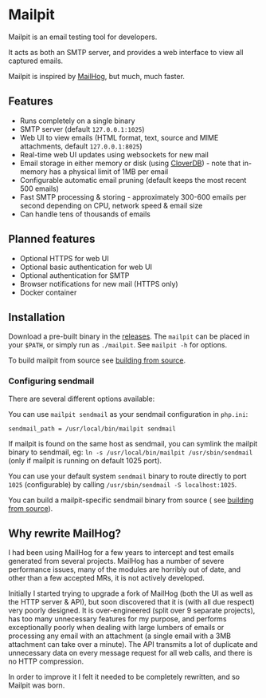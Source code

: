 # Mailpit

Mailpit is an email testing tool for developers.

It acts as both an SMTP server, and provides a web interface to view all captured emails.

Mailpit is inspired by [MailHog](#why-rewrite-mailhog), but much, much faster.


## Features

- Runs completely on a single binary
- SMTP server (default `127.0.0.1:1025`)
- Web UI to view emails (HTML format, text, source and MIME attachments, default `127.0.0.1:8025`)
- Real-time web UI updates using websockets for new mail
- Email storage in either memory or disk (using [CloverDB](https://github.com/ostafen/clover)) - note that in-memory has a physical limit of 1MB per email
- Configurable automatic email pruning (default keeps the most recent 500 emails)
- Fast SMTP processing & storing - approximately 300-600 emails per second depending on CPU, network speed & email size
- Can handle tens of thousands of emails


## Planned features

- Optional HTTPS for web UI
- Optional basic authentication for web UI
- Optional authentication for SMTP
- Browser notifications for new mail (HTTPS only)
- Docker container


## Installation

Download a pre-built binary in the [releases](https://github.com/axllent/mailpit/releases/latest). The `mailpit` can be placed in your `$PATH`, or simply run as `./mailpit`. See `mailpit -h` for options.

To build mailpit from source see [building from source](README-BUILDING.md).


### Configuring sendmail

There are several different options available:

You can use `mailpit sendmail` as your sendmail configuration in `php.ini`:
```
sendmail_path = /usr/local/bin/mailpit sendmail
```

If mailpit is found on the same host as sendmail, you can symlink the mailpit binary to sendmail, eg: `ln -s /usr/local/bin/mailpit /usr/sbin/sendmail`  (only if mailpit is running on default 1025 port).

You can use your default system `sendmail` binary to route directly to port `1025` (configurable) by calling `/usr/sbin/sendmail -S localhost:1025`.

You can build a mailpit-specific sendmail binary from source ( see [building from source](README-BUILDING.md)).


## Why rewrite MailHog?

I had been using MailHog for a few years to intercept and test emails generated from several projects. MailHog has a number of severe performance issues, many of the modules are horribly out of date, and other than a few accepted MRs, it is not actively developed.

Initially I started trying to upgrade a fork of MailHog (both the UI as well as the HTTP server & API), but soon discovered that it is (with all due respect) very poorly designed. It is over-engineered (split over 9 separate projects), has too many unnecessary features for my purpose, and performs exceptionally poorly when dealing with large lumbers of emails or processing any email with an attachment (a single email with a 3MB attachment can take over a minute). The API transmits a lot of duplicate and unnecessary data on every message request for all web calls, and there is no HTTP compression.

In order to improve it I felt it needed to be completely rewritten, and so Mailpit was born.
